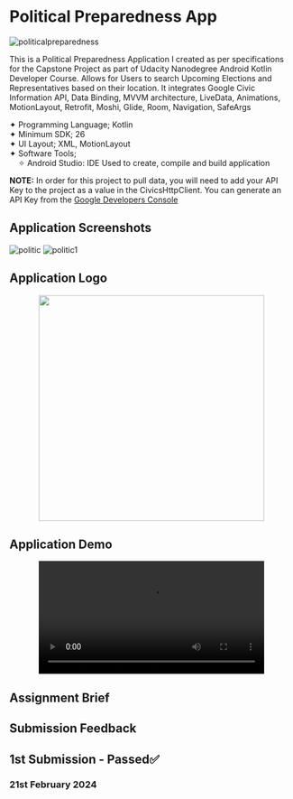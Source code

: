 # Political Preparedness App
![politicalpreparedness](https://github.com/dev-iram/Political-Preparedness-App/assets/22479692/0e0fc461-7a36-45b7-afdf-7a717dd41b3d)


This is a Political Preparedness Application I created as per specifications for the Capstone Project as part of Udacity Nanodegree Android Kotlin Developer Course.
Allows for Users to search Upcoming Elections and Representatives based on their location. It integrates Google Civic Information API, Data Binding, MVVM architecture, LiveData, Animations, MotionLayout, Retrofit, Moshi, Glide, Room, Navigation, SafeArgs

  ✦ Programming Language; Kotlin    
  ✦ Minimum SDK; 26    
  ✦ UI Layout; XML, MotionLayout  
  ✦ Software Tools;  
  &nbsp;&nbsp;&nbsp;&nbsp;✧ Android Studio: IDE Used to create, compile and build application

**NOTE:** In order for this project to pull data, you will need to add your API Key to the project as a value in the CivicsHttpClient. You can generate an API Key from the [Google Developers Console](https://console.developers.google.com/)
  
## Application Screenshots

![politic](https://github.com/dev-iram/Political-Preparedness-App/assets/22479692/69a8f519-552d-4560-b506-b4b7bc95de32)
![politic1](https://github.com/dev-iram/Political-Preparedness-App/assets/22479692/e74019ed-e3d2-4618-96c1-86e0b57793ce)



## Application Logo
 <div align="center">
  <image src="https://github.com/dev-iram/Political-Preparedness-App/assets/22479692/075d062e-3961-4d79-a104-94b685d56225" width="400" />
</div>

## Application Demo
 <div align="center">
  <video src="" width="400" />
</div>

 ## Assignment Brief


## Submission Feedback 

## 1st Submission  - Passed✅
### 21st February 2024
```

```
